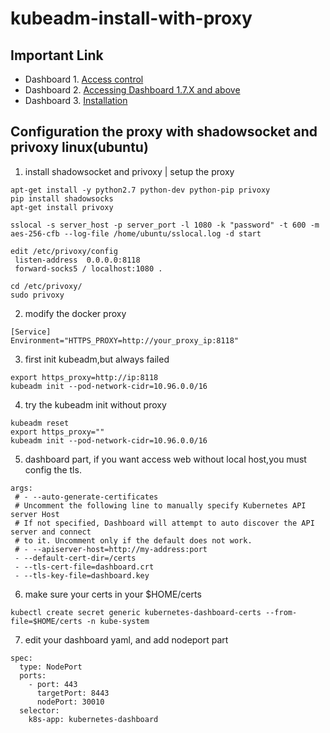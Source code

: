 # kubeadm-install-with-proxy

## Important Link
* Dashboard 1. [Access control](https://github.com/kubernetes/dashboard/wiki/Access-control)
* Dashboard 2. [Accessing Dashboard 1.7.X and above](https://github.com/kubernetes/dashboard/wiki/Accessing-Dashboard---1.7.X-and-above)
* Dashboard 3. [Installation](https://github.com/kubernetes/dashboard/wiki/Installation)

## Configuration the proxy with shadowsocket and privoxy linux(ubuntu)

1. install shadowsocket and privoxy | setup the proxy
```
apt-get install -y python2.7 python-dev python-pip privoxy
pip install shadowsocks
apt-get install privoxy

sslocal -s server_host -p server_port -l 1080 -k "password" -t 600 -m aes-256-cfb --log-file /home/ubuntu/sslocal.log -d start

edit /etc/privoxy/config
 listen-address  0.0.0.0:8118
 forward-socks5 / localhost:1080 .

cd /etc/privoxy/
sudo privoxy
```

2. modify the docker proxy
```
[Service]
Environment="HTTPS_PROXY=http://your_proxy_ip:8118"
```

3. first init kubeadm,but always failed
```
export https_proxy=http://ip:8118
kubeadm init --pod-network-cidr=10.96.0.0/16
```

4. try the kubeadm init without proxy
```
kubeadm reset
export https_proxy=""
kubeadm init --pod-network-cidr=10.96.0.0/16
```

5. dashboard part, if you want access web without local host,you must config the tls.
```
args:
 # - --auto-generate-certificates
 # Uncomment the following line to manually specify Kubernetes API server Host
 # If not specified, Dashboard will attempt to auto discover the API server and connect
 # to it. Uncomment only if the default does not work.
 # - --apiserver-host=http://my-address:port
 - --default-cert-dir=/certs
 - --tls-cert-file=dashboard.crt
 - --tls-key-file=dashboard.key
```

6. make sure your certs in your $HOME/certs
```
kubectl create secret generic kubernetes-dashboard-certs --from-file=$HOME/certs -n kube-system
```

7. edit your dashboard yaml, and add nodeport part
```
spec:
  type: NodePort
  ports:
    - port: 443
      targetPort: 8443
      nodePort: 30010
  selector:
    k8s-app: kubernetes-dashboard
```